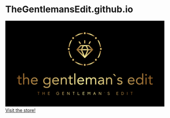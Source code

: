 # TheGentlemansEdit.github.io
<img src="no_padding.png" alt="logo of dropshipingstore" width="500">
  <br>
<a href="https://0cabaq-gy.myshopify.com" target="_blank">
  Visit the store!
</a>

